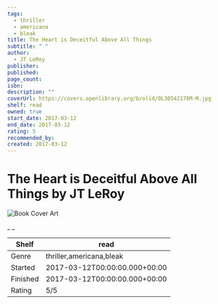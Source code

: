 ```yaml
---
tags:
  - thriller
  - americana
  - bleak
title: The Heart is Deceitful Above All Things
subtitle: " "
author:
  - JT LeRoy
publisher: 
published: 
page_count: 
isbn: 
description: ""
coverUrl: https://covers.openlibrary.org/b/olid/OL30542176M-M.jpg
shelf: read
owned: true
start_date: 2017-03-12
end_date: 2017-03-12
rating: 5
recommended_by: 
created: 2017-03-12
---
```


# The Heart is Deceitful Above All Things by JT LeRoy

![Book Cover Art](https://covers.openlibrary.org/b/olid/OL30542176M-M.jpg)

_ _

| Shelf | read |
| --- | --- |
| Genre | thriller,americana,bleak |
| Started | 2017-03-12T00:00:00.000+00:00 |
| Finished | 2017-03-12T00:00:00.000+00:00 |
| Rating | 5/5 |

